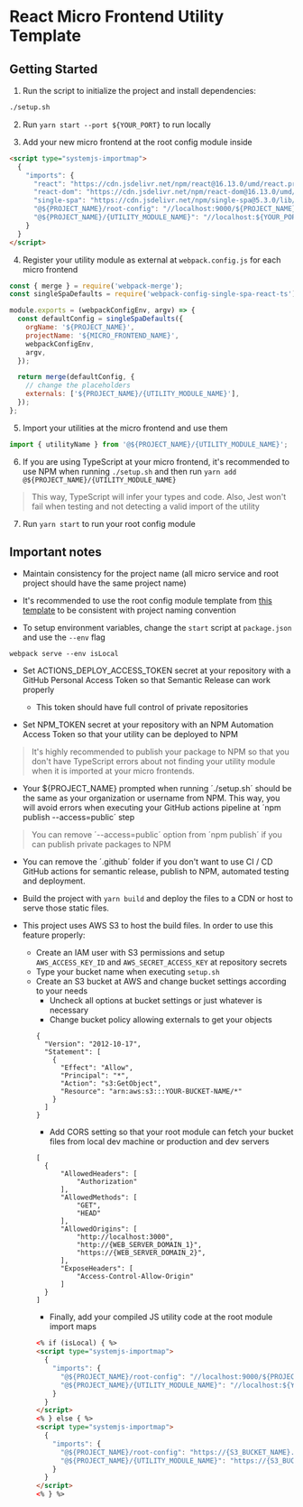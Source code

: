 # React Micro Frontend Utility Template

## Getting Started

1. Run the script to initialize the project and install dependencies:

```bash
./setup.sh
```

2. Run `yarn start --port ${YOUR_PORT}` to run locally

3. Add your new micro frontend at the root config module inside

```html
<script type="systemjs-importmap">
  {
    "imports": {
      "react": "https://cdn.jsdelivr.net/npm/react@16.13.0/umd/react.production.min.js",
      "react-dom": "https://cdn.jsdelivr.net/npm/react-dom@16.13.0/umd/react-dom.production.min.js",
      "single-spa": "https://cdn.jsdelivr.net/npm/single-spa@5.3.0/lib/system/single-spa.min.js",
      "@${PROJECT_NAME}/root-config": "//localhost:9000/${PROJECT_NAME}-root-config.js",
      "@${PROJECT_NAME}/{UTILITY_MODULE_NAME}": "//localhost:${YOUR_PORT}/${PROJECT_NAME}-{UTILITY_MODULE_NAME}.js"
    }
  }
</script>
```

4. Register your utility module as external at `webpack.config.js` for each micro frontend

```js
const { merge } = require('webpack-merge');
const singleSpaDefaults = require('webpack-config-single-spa-react-ts');

module.exports = (webpackConfigEnv, argv) => {
  const defaultConfig = singleSpaDefaults({
    orgName: '${PROJECT_NAME}',
    projectName: '${MICRO_FRONTEND_NAME}',
    webpackConfigEnv,
    argv,
  });

  return merge(defaultConfig, {
    // change the placeholders
    externals: ['${PROJECT_NAME}/{UTILITY_MODULE_NAME}'],
  });
};
```

5. Import your utilities at the micro frontend and use them

```js
import { utilityName } from '@${PROJECT_NAME}/{UTILITY_MODULE_NAME}';
```

6. If you are using TypeScript at your micro frontend, it's recommended to use NPM when running `./setup.sh` and then run `yarn add @${PROJECT_NAME}/{UTILITY_MODULE_NAME}`

> This way, TypeScript will infer your types and code. Also, Jest won't fail when testing and not detecting a valid import of the utility

7. Run `yarn start` to run your root config module

## Important notes

- Maintain consistency for the project name (all micro service and root project should have the same project name)

- It's recommended to use the root config module template from [this template](https://github.com/edwardramirez31/micro-frontend-root-template) to be consistent with project naming convention

- To setup environment variables, change the `start` script at `package.json` and use the `--env` flag

```
webpack serve --env isLocal
```

- Set ACTIONS_DEPLOY_ACCESS_TOKEN secret at your repository with a GitHub Personal Access Token so that Semantic Release can work properly

  - This token should have full control of private repositories

- Set NPM_TOKEN secret at your repository with an NPM Automation Access Token so that your utility can be deployed to NPM

> It's highly recommended to publish your package to NPM so that you don't have TypeScript errors about not finding your utility module when it is imported at your micro frontends.

- Your ${PROJECT_NAME} prompted when running ´./setup.sh´ should be the same as your organization or username from NPM. This way, you will avoid errors when executing your GitHub actions pipeline at ´npm publish --access=public´ step

> You can remove ´--access=public´ option from ´npm publish´ if you can publish private packages to NPM

- You can remove the ´.github´ folder if you don't want to use CI / CD GitHub actions for semantic release, publish to NPM, automated testing and deployment.

- Build the project with `yarn build` and deploy the files to a CDN or host to serve those static files.

- This project uses AWS S3 to host the build files. In order to use this feature properly:
  - Create an IAM user with S3 permissions and setup `AWS_ACCESS_KEY_ID` and `AWS_SECRET_ACCESS_KEY` at repository secrets
  - Type your bucket name when executing `setup.sh`
  - Create an S3 bucket at AWS and change bucket settings according to your needs
    - Uncheck all options at bucket settings or just whatever is necessary
    - Change bucket policy allowing externals to get your objects
    ```
    {
      "Version": "2012-10-17",
      "Statement": [
        {
          "Effect": "Allow",
          "Principal": "*",
          "Action": "s3:GetObject",
          "Resource": "arn:aws:s3:::YOUR-BUCKET-NAME/*"
        }
      ]
    }
    ```
    - Add CORS setting so that your root module can fetch your bucket files from local dev machine or production and dev servers
    ```
    [
      {
          "AllowedHeaders": [
              "Authorization"
          ],
          "AllowedMethods": [
              "GET",
              "HEAD"
          ],
          "AllowedOrigins": [
              "http://localhost:3000",
              "http://{WEB_SERVER_DOMAIN_1}",
              "https://{WEB_SERVER_DOMAIN_2}",
          ],
          "ExposeHeaders": [
              "Access-Control-Allow-Origin"
          ]
      }
    ]
    ```
    - Finally, add your compiled JS utility code at the root module import maps
    ```html
    <% if (isLocal) { %>
    <script type="systemjs-importmap">
      {
        "imports": {
          "@${PROJECT_NAME}/root-config": "//localhost:9000/${PROJECT_NAME}-root-config.js",
          "@${PROJECT_NAME}/{UTILITY_MODULE_NAME}": "//localhost:${YOUR_PORT}/${PROJECT_NAME}-{UTILITY_MODULE_NAME}.js"
        }
      }
    </script>
    <% } else { %>
    <script type="systemjs-importmap">
      {
        "imports": {
          "@${PROJECT_NAME}/root-config": "https://{S3_BUCKET_NAME}.s3.amazonaws.com/${PROJECT_NAME}-root-config.js",
          "@${PROJECT_NAME}/{UTILITY_MODULE_NAME}": "https://{S3_BUCKET_NAME}.s3.amazonaws.com/${PROJECT_NAME}-{UTILITY_MODULE_NAME}.js"
        }
      }
    </script>
    <% } %>
    ```
